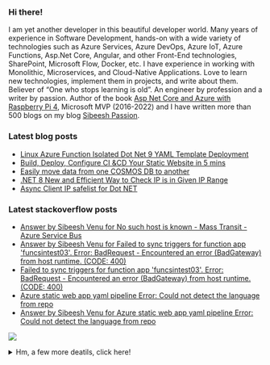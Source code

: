 <h3>Hi there!</h3> 
<p>I am yet another developer in this beautiful developer world. Many years of experience in Software Development, hands-on with a wide variety of technologies such as Azure Services, Azure DevOps, Azure IoT, Azure Functions, Asp.Net Core, Angular, and other Front-End technologies, SharePoint, Microsoft Flow, Docker, etc. I have experience in working with Monolithic, Microservices, and Cloud-Native Applications. Love to learn new technologies, implement them in projects, and write about them. Believer of “One who stops learning is old”. An engineer by profession and a writer by passion. Author of the book <a href="https://www.amazon.com/Asp-Net-Core-Azure-Raspberry-Applications/dp/1484264428/">Asp Net Core and Azure with Raspberry Pi 4</a>, Microsoft MVP (2016-2022) and I have written more than 500 blogs on my blog <a href="https://sibeeshpassion.com">Sibeesh Passion</a>. </p>

<!-- <img src="https://github-profile-trophy.vercel.app/?username=sibeeshvenu&theme=flat&no-frame=true&margin-w=30" /> -->

<h3>Latest blog posts</h3>

<!-- SibeeshPassion:START -->
- [Linux Azure Function Isolated Dot Net 9 YAML Template Deployment](https://sibeeshpassion.com/linux-azure-function-isolated-dot-net-9-yaml-template-deployment/)
- [Build, Deploy, Configure CI &amp;CD Your Static Website in 5 mins](https://sibeeshpassion.com/build-deploy-configure-ci-cd-your-static-website-in-5-mins/)
- [Easily move data from one COSMOS DB to another](https://sibeeshpassion.com/easily-move-data-from-one-cosmos-db-to-another/)
- [.NET 8 New and Efficient Way to Check IP is in Given IP Range](https://sibeeshpassion.com/net-8-new-and-efficient-way-to-check-ip-is-in-given-ip-range/)
- [Async Client IP safelist for Dot NET](https://sibeeshpassion.com/async-client-ip-safelist-for-dot-net/)
<!-- SibeeshPassion:END -->

<h3>Latest stackoverflow posts</h3>

<!-- StackOverflow-SibeeshVenu:START -->
- [Answer by Sibeesh Venu for No such host is known - Mass Transit - Azure Service Bus](https://stackoverflow.com/questions/61096817/no-such-host-is-known-mass-transit-azure-service-bus/79621979#79621979)
- [Answer by Sibeesh Venu for Failed to sync triggers for function app &#39;funcsintest03&#39;. Error: BadRequest - Encountered an error &lpar;BadGateway&rpar; from host runtime. &lpar;CODE: 400&rpar;](https://stackoverflow.com/questions/79594376/failed-to-sync-triggers-for-function-app-funcsintest03-error-badrequest-en/79594377#79594377)
- [Failed to sync triggers for function app &#39;funcsintest03&#39;. Error: BadRequest - Encountered an error &lpar;BadGateway&rpar; from host runtime. &lpar;CODE: 400&rpar;](https://stackoverflow.com/questions/79594376/failed-to-sync-triggers-for-function-app-funcsintest03-error-badrequest-en)
- [Azure static web app yaml pipeline Error: Could not detect the language from repo](https://stackoverflow.com/questions/79562870/azure-static-web-app-yaml-pipeline-error-could-not-detect-the-language-from-rep)
- [Answer by Sibeesh Venu for Azure static web app yaml pipeline Error: Could not detect the language from repo](https://stackoverflow.com/questions/79562870/azure-static-web-app-yaml-pipeline-error-could-not-detect-the-language-from-rep/79562871#79562871)
<!-- StackOverflow-SibeeshVenu:END -->

<!--<img  src="https://github-readme-stats.vercel.app/api?username=sibeeshvenu&count_private=true&show_icons=true&hide_title=true" />-->

![](https://hit.yhype.me/github/profile?user_id=4262147)
<details>
<summary>Hm, a few more deatils, click here!</summary>
<p>
  
| Blogs & Websites                                             |                            YouTube Channels                             |                                                                            Other |
| :----------------------------------------------------------- | :---------------------------------------------------------------------: | -------------------------------------------------------------------------------: |
| 🔗 <a href="https://sibeeshpassion.com/">Blog</a>             | 📷 <a href="https://www.youtube.com/@sibeeshvenu">sibeeshvenu</a> |                            <a href="https://twitter.com/SibeeshVenu">twitter</a> |
| 🔗 <a href="https://sibeeshvenu.com/">Website</a>             |  📷 <a href="https://www.youtube.com/SibeeshPassion">sibeeshpassion</a>  |                             <a href="https://medium.com/@sibeeshvenu">medium</a> |
|  |                                                                         | <a href="https://stackoverflow.com/users/5550507/sibeesh-venu">stackoverflow</a> |

</p>
</details>

